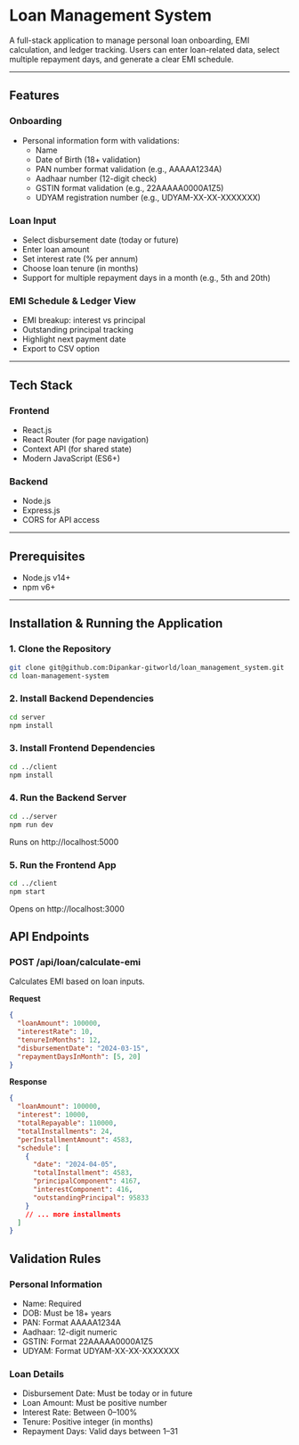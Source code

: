 # Loan Management System

A full-stack application to manage personal loan onboarding, EMI calculation, and ledger tracking. Users can enter loan-related data, select multiple repayment days, and generate a clear EMI schedule.

---

## Features

### Onboarding
- Personal information form with validations:
  - Name
  - Date of Birth (18+ validation)
  - PAN number format validation (e.g., AAAAA1234A)
  - Aadhaar number (12-digit check)
  - GSTIN format validation (e.g., 22AAAAA0000A1Z5)
  - UDYAM registration number (e.g., UDYAM-XX-XX-XXXXXXX)

### Loan Input
- Select disbursement date (today or future)
- Enter loan amount
- Set interest rate (% per annum)
- Choose loan tenure (in months)
- Support for multiple repayment days in a month (e.g., 5th and 20th)

### EMI Schedule & Ledger View
- EMI breakup: interest vs principal
- Outstanding principal tracking
- Highlight next payment date
- Export to CSV option

---

## Tech Stack

### Frontend
- React.js
- React Router (for page navigation)
- Context API (for shared state)
- Modern JavaScript (ES6+)

### Backend
- Node.js
- Express.js
- CORS for API access

---

## Prerequisites

- Node.js v14+
- npm v6+

---

## Installation & Running the Application

### 1. Clone the Repository
```bash
git clone git@github.com:Dipankar-gitworld/loan_management_system.git
cd loan-management-system
```

### 2. Install Backend Dependencies
```bash
cd server
npm install
```

### 3. Install Frontend Dependencies
```bash
cd ../client
npm install
```

### 4. Run the Backend Server
```bash
cd ../server
npm run dev
```
Runs on http://localhost:5000

### 5. Run the Frontend App
```bash
cd ../client
npm start
```
Opens on http://localhost:3000

## API Endpoints

### POST /api/loan/calculate-emi
Calculates EMI based on loan inputs.

**Request**
```json
{
  "loanAmount": 100000,
  "interestRate": 10,
  "tenureInMonths": 12,
  "disbursementDate": "2024-03-15",
  "repaymentDaysInMonth": [5, 20]
}
```

**Response**
```json
{
  "loanAmount": 100000,
  "interest": 10000,
  "totalRepayable": 110000,
  "totalInstallments": 24,
  "perInstallmentAmount": 4583,
  "schedule": [
    {
      "date": "2024-04-05",
      "totalInstallment": 4583,
      "principalComponent": 4167,
      "interestComponent": 416,
      "outstandingPrincipal": 95833
    }
    // ... more installments
  ]
}
```

## Validation Rules

### Personal Information
- Name: Required
- DOB: Must be 18+ years
- PAN: Format AAAAA1234A
- Aadhaar: 12-digit numeric
- GSTIN: Format 22AAAAA0000A1Z5
- UDYAM: Format UDYAM-XX-XX-XXXXXXX

### Loan Details
- Disbursement Date: Must be today or in future
- Loan Amount: Must be positive number
- Interest Rate: Between 0–100%
- Tenure: Positive integer (in months)
- Repayment Days: Valid days between 1–31

